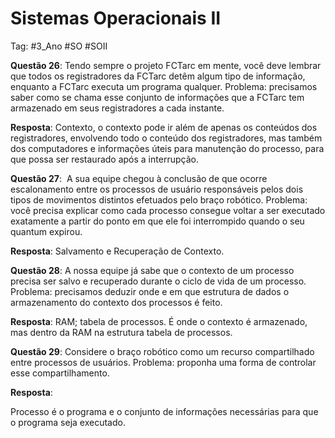 # Sistemas Operacionais II

Tag: #3_Ano #SO #SOII

**Questão 26**: Tendo sempre o projeto FCTarc em mente, você deve lembrar que todos os registradores da FCTarc detêm algum tipo de informação, enquanto a FCTarc executa um programa qualquer. Problema: precisamos saber como se chama esse conjunto de informações que a FCTarc tem armazenado em seus registradores a cada instante.

**Resposta**: Contexto, o contexto pode ir além de apenas os conteúdos dos registradores, envolvendo todo o conteúdo dos registradores, mas também dos computadores e informações úteis para manutenção do processo, para que possa ser restaurado após a interrupção.

**Questão 27**:  A sua equipe chegou à conclusão de que ocorre escalonamento entre os processos de usuário responsáveis pelos dois tipos de movimentos distintos efetuados pelo braço robótico. Problema: você precisa explicar como cada processo consegue voltar a ser executado exatamente a partir do ponto em que ele foi interrompido quando o seu quantum expirou.

**Resposta**: Salvamento e Recuperação de Contexto.

**Questão 28**: A nossa equipe já sabe que o contexto de um processo precisa ser salvo e recuperado durante o ciclo de vida de um processo. Problema: precisamos deduzir onde e em que estrutura de dados o armazenamento do contexto dos processos é feito.

**Resposta**: RAM; tabela de processos. É onde o contexto é armazenado, mas dentro da RAM na estrutura tabela de processos.

**Questão 29**: Considere o braço robótico como um recurso compartilhado entre processos de usuários. Problema: proponha uma forma de controlar esse compartilhamento.

**Resposta**:

Processo é o programa e o conjunto de informações necessárias para que o programa seja executado.